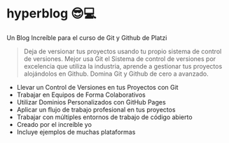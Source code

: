 # hyperblog 😎💻
Un Blog Increíble para el curso de Git y Github de Platzi

>Deja de versionar tus proyectos usando tu propio sistema de control de versiones. Mejor usa Git el Sistema de control de versiones por excelencia que utiliza la industria, aprende a gestionar tus proyectos alojándolos en Github. Domina Git y Github de cero a avanzado.

- Llevar un Control de Versiones en tus Proyectos con Git
- Trabajar en Equipos de Forma Colaborativos
- Utilizar Dominios Personalizados con GitHub Pages
- Aplicar un flujo de trabajo profesional en tus proyectos
- Trabajar con múltiples entornos de trabajo de código abierto
- Creado por el increíble yo
- Incluye ejemplos de muchas plataformas